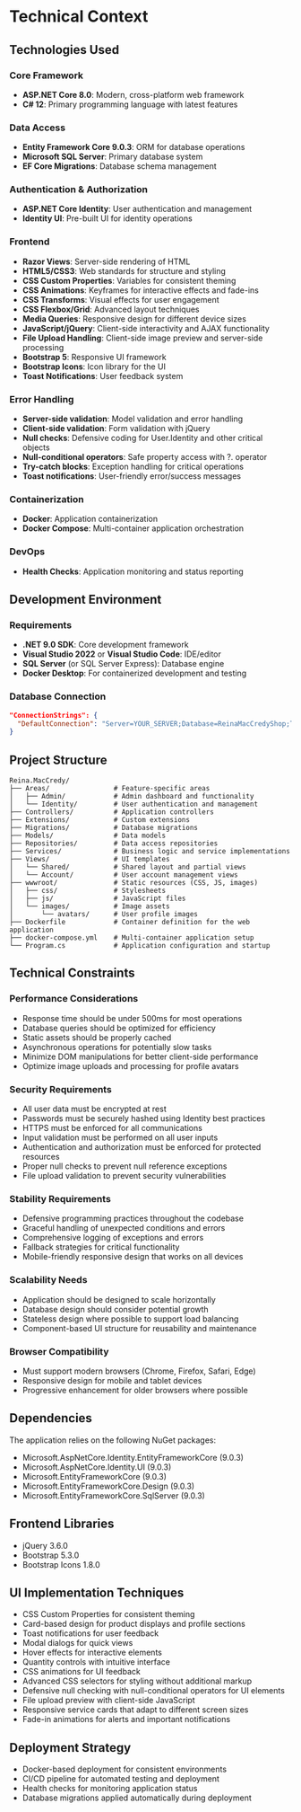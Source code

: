 # Technical Context

## Technologies Used

### Core Framework
- **ASP.NET Core 8.0**: Modern, cross-platform web framework
- **C# 12**: Primary programming language with latest features

### Data Access
- **Entity Framework Core 9.0.3**: ORM for database operations
- **Microsoft SQL Server**: Primary database system
- **EF Core Migrations**: Database schema management

### Authentication & Authorization
- **ASP.NET Core Identity**: User authentication and management
- **Identity UI**: Pre-built UI for identity operations

### Frontend
- **Razor Views**: Server-side rendering of HTML
- **HTML5/CSS3**: Web standards for structure and styling
- **CSS Custom Properties**: Variables for consistent theming
- **CSS Animations**: Keyframes for interactive effects and fade-ins
- **CSS Transforms**: Visual effects for user engagement
- **CSS Flexbox/Grid**: Advanced layout techniques
- **Media Queries**: Responsive design for different device sizes
- **JavaScript/jQuery**: Client-side interactivity and AJAX functionality
- **File Upload Handling**: Client-side image preview and server-side processing
- **Bootstrap 5**: Responsive UI framework
- **Bootstrap Icons**: Icon library for the UI
- **Toast Notifications**: User feedback system

### Error Handling
- **Server-side validation**: Model validation and error handling
- **Client-side validation**: Form validation with jQuery
- **Null checks**: Defensive coding for User.Identity and other critical objects
- **Null-conditional operators**: Safe property access with ?. operator
- **Try-catch blocks**: Exception handling for critical operations
- **Toast notifications**: User-friendly error/success messages

### Containerization
- **Docker**: Application containerization
- **Docker Compose**: Multi-container application orchestration

### DevOps
- **Health Checks**: Application monitoring and status reporting

## Development Environment

### Requirements
- **.NET 9.0 SDK**: Core development framework
- **Visual Studio 2022** or **Visual Studio Code**: IDE/editor
- **SQL Server** (or SQL Server Express): Database engine
- **Docker Desktop**: For containerized development and testing

### Database Connection
```json
"ConnectionStrings": {
  "DefaultConnection": "Server=YOUR_SERVER;Database=ReinaMacCredyShop;Trusted_Connection=True;MultipleActiveResultSets=true;TrustServerCertificate=True;"
}
```

## Project Structure
```
Reina.MacCredy/
├── Areas/                # Feature-specific areas
│   ├── Admin/            # Admin dashboard and functionality
│   └── Identity/         # User authentication and management
├── Controllers/          # Application controllers
├── Extensions/           # Custom extensions
├── Migrations/           # Database migrations
├── Models/               # Data models
├── Repositories/         # Data access repositories
├── Services/             # Business logic and service implementations
├── Views/                # UI templates
│   └── Shared/           # Shared layout and partial views
│   └── Account/          # User account management views
├── wwwroot/              # Static resources (CSS, JS, images)
│   ├── css/              # Stylesheets
│   ├── js/               # JavaScript files
│   └── images/           # Image assets
│       └── avatars/      # User profile images
├── Dockerfile            # Container definition for the web application
├── docker-compose.yml    # Multi-container application setup
└── Program.cs            # Application configuration and startup
```

## Technical Constraints

### Performance Considerations
- Response time should be under 500ms for most operations
- Database queries should be optimized for efficiency
- Static assets should be properly cached
- Asynchronous operations for potentially slow tasks
- Minimize DOM manipulations for better client-side performance
- Optimize image uploads and processing for profile avatars

### Security Requirements
- All user data must be encrypted at rest
- Passwords must be securely hashed using Identity best practices
- HTTPS must be enforced for all communications
- Input validation must be performed on all user inputs
- Authentication and authorization must be enforced for protected resources
- Proper null checks to prevent null reference exceptions
- File upload validation to prevent security vulnerabilities

### Stability Requirements
- Defensive programming practices throughout the codebase
- Graceful handling of unexpected conditions and errors
- Comprehensive logging of exceptions and errors
- Fallback strategies for critical functionality
- Mobile-friendly responsive design that works on all devices

### Scalability Needs
- Application should be designed to scale horizontally
- Database design should consider potential growth
- Stateless design where possible to support load balancing
- Component-based UI structure for reusability and maintenance

### Browser Compatibility
- Must support modern browsers (Chrome, Firefox, Safari, Edge)
- Responsive design for mobile and tablet devices
- Progressive enhancement for older browsers where possible

## Dependencies
The application relies on the following NuGet packages:

- Microsoft.AspNetCore.Identity.EntityFrameworkCore (9.0.3)
- Microsoft.AspNetCore.Identity.UI (9.0.3)
- Microsoft.EntityFrameworkCore (9.0.3)
- Microsoft.EntityFrameworkCore.Design (9.0.3)
- Microsoft.EntityFrameworkCore.SqlServer (9.0.3)

## Frontend Libraries
- jQuery 3.6.0
- Bootstrap 5.3.0
- Bootstrap Icons 1.8.0

## UI Implementation Techniques
- CSS Custom Properties for consistent theming
- Card-based design for product displays and profile sections
- Toast notifications for user feedback
- Modal dialogs for quick views
- Hover effects for interactive elements
- Quantity controls with intuitive interface
- CSS animations for UI feedback
- Advanced CSS selectors for styling without additional markup
- Defensive null checking with null-conditional operators for UI elements
- File upload preview with client-side JavaScript
- Responsive service cards that adapt to different screen sizes
- Fade-in animations for alerts and important notifications

## Deployment Strategy
- Docker-based deployment for consistent environments
- CI/CD pipeline for automated testing and deployment
- Health checks for monitoring application status
- Database migrations applied automatically during deployment 